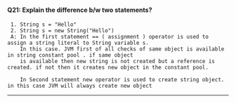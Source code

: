 #### Q21: Explain the difference b/w two statements?
     1. String s = "Hello"
     2. String s = new String("Hello")
     A: In the first statement == ( assignment ) operator is used to assign a string literal to String variable s. 
        In this case. JVM first of all checks of same object is available in string constant pool . if same object 
        is available then new string is not created but a reference is created. if not then it creates new object in the constant pool.

        In Second statement new operator is used to create string object. in this case JVM will always create new object
---
